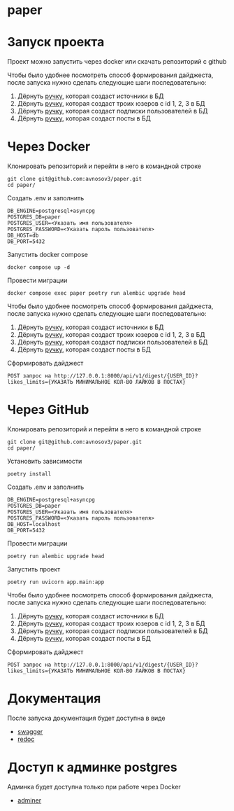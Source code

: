# paper

# Запуск проекта

Проект можно запустить через docker или скачать репозиторий с github

Чтобы было удобнее посмотреть способ формирования дайджеста, после запуска нужно сделать следующие шаги последовательно:

1. Дёрнуть [ручку](http://127.0.0.1:8000/api/v1/auto/fill-source), которая создаст источники в БД
2. Дёрнуть [ручку](http://127.0.0.1:8000/api/v1/auto/fill-user), которая создаст троих юзеров с id 1, 2, 3 в БД
3. Дёрнуть [ручку](http://127.0.0.1:8000/api/v1/auto/fill-subscriptions), которая создаст подписки пользователей в БД
4. Дёрнуть [ручку](http://127.0.0.1:8000/api/v1/auto/fill-posts), которая создаст посты в БД

# Через Docker

Клонировать репозиторий и перейти в него в командной строке

```
git clone git@github.com:avnosov3/paper.git
cd paper/
```

Создать .env и заполнить

```
DB_ENGINE=postgresql+asyncpg
POSTGRES_DB=paper
POSTGRES_USER=<Указать имя пользователя>
POSTGRES_PASSWORD=<Указать пароль пользователя>
DB_HOST=db
DB_PORT=5432
```

Запустить docker compose

```
docker compose up -d
```

Провести миграции

```
docker compose exec paper poetry run alembic upgrade head
```

Чтобы было удобнее посмотреть способ формирования дайджеста, после запуска нужно сделать следующие шаги последовательно:

1. Дёрнуть [ручку](http://127.0.0.1:8000/api/v1/auto/fill-source), которая создаст источники в БД
2. Дёрнуть [ручку](http://127.0.0.1:8000/api/v1/auto/fill-user), которая создаст троих юзеров с id 1, 2, 3 в БД
3. Дёрнуть [ручку](http://127.0.0.1:8000/api/v1/auto/fill-subscriptions), которая создаст подписки пользователей в БД
4. Дёрнуть [ручку](http://127.0.0.1:8000/api/v1/auto/fill-posts), которая создаст посты в БД

Сформировать дайджест

```
POST запрос на http://127.0.0.1:8000/api/v1/digest/{USER_ID}?likes_limits={УКАЗАТЬ МИНИМАЛЬНОЕ КОЛ-ВО ЛАЙКОВ В ПОСТАХ}
```

# Через GitHub

Клонировать репозиторий и перейти в него в командной строке

```
git clone git@github.com:avnosov3/paper.git
cd paper/
```

Установить зависимости

```
poetry install
```

Создать .env и заполнить

```
DB_ENGINE=postgresql+asyncpg
POSTGRES_DB=paper
POSTGRES_USER=<Указать имя пользователя>
POSTGRES_PASSWORD=<Указать пароль пользователя>
DB_HOST=localhost
DB_PORT=5432
```

Провести миграции
```
poetry run alembic upgrade head
```

Запустить проект

```
poetry run uvicorn app.main:app
```

Чтобы было удобнее посмотреть способ формирования дайджеста, после запуска нужно сделать следующие шаги последовательно:

1. Дёрнуть [ручку](http://127.0.0.1:8000/api/v1/auto/fill-source), которая создаст источники в БД
2. Дёрнуть [ручку](http://127.0.0.1:8000/api/v1/auto/fill-user), которая создаст троих юзеров с id 1, 2, 3 в БД
3. Дёрнуть [ручку](http://127.0.0.1:8000/api/v1/auto/fill-subscriptions), которая создаст подписки пользователей в БД
4. Дёрнуть [ручку](http://127.0.0.1:8000/api/v1/auto/fill-posts), которая создаст посты в БД


Сформировать дайджест

```
POST запрос на http://127.0.0.1:8000/api/v1/digest/{USER_ID}?likes_limits={УКАЗАТЬ МИНИМАЛЬНОЕ КОЛ-ВО ЛАЙКОВ В ПОСТАХ}
```


# Документация

После запуска документация будет доступна в виде
* [swagger](http://127.0.0.1:8000/docs/)
* [redoc](http://127.0.0.1:8000/redoc/)

# Доступ к админке postgres

Админка будет доступна только при работе через Docker

* [adminer](http://127.0.0.1:8080/)